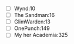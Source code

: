 - [ ] Wynd:10
- [ ] The Sandman:16
- [ ] GlimWarden:13
- [ ] OnePunch:149
- [ ] My her Academia:325
<!--stackedit_data:
eyJoaXN0b3J5IjpbLTE3ODI3MDcxNzgsMTUzNzA0NDk3MV19
-->